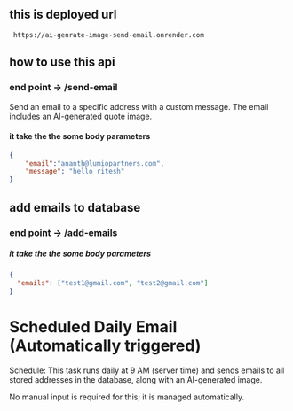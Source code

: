 
## this is deployed url
``` https://ai-genrate-image-send-email.onrender.com```

## how to use this api
### end point -> /send-email
Send an email to a specific address with a custom message. The email includes an AI-generated quote image.
#### it take the the some body parameters
```json
{
    "email":"ananth@lumiopartners.com",
    "message": "hello ritesh"
} 
```

## add emails to database
### end point -> /add-emails

##### it take the the some body parameters

```json
{
  "emails": ["test1@gmail.com", "test2@gmail.com"]
}
```
# Scheduled Daily Email (Automatically triggered)
Schedule:
This task runs daily at 9 AM (server time) and sends emails to all stored addresses in the database, along with an AI-generated image.

No manual input is required for this; it is managed automatically.